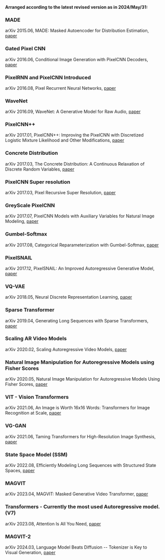 

**Arranged according to the latest revised version as in 2024/May/31:**


### MADE
arXiv  2015.06, MADE: Masked Autoencoder for Distribution Estimation, [paper](http://arxiv.org/abs/1502.03509)
### Gated Pixel CNN
arXiv  2016.06, Conditional Image Generation with PixelCNN Decoders, [paper](http://arxiv.org/abs/1606.05328)
### PixelRNN and PixelCNN Introduced
arXiv  2016.08, Pixel Recurrent Neural Networks, [paper](http://arxiv.org/abs/1601.06759)
### WaveNet
arXiv  2016.09, WaveNet: A Generative Model for Raw Audio, [paper](http://arxiv.org/abs/1609.03499)
### PixelCNN++
arXiv  2017.01, PixelCNN++: Improving the PixelCNN with Discretized Logistic Mixture Likelihood and Other Modifications, [paper](http://arxiv.org/abs/1701.05517)
### Concrete Distribution
arXiv  2017.03, The Concrete Distribution: A Continuous Relaxation of Discrete Random Variables, [paper](http://arxiv.org/abs/1611.00712)
### PixelCNN Super resolution
arXiv  2017.03, Pixel Recursive Super Resolution, [paper](http://arxiv.org/abs/1702.00783)
### GreyScale PixelCNN
arXiv  2017.07, PixelCNN Models with Auxiliary Variables for Natural Image Modeling, [paper](http://arxiv.org/abs/1612.08185)
### Gumbel-Softmax
arXiv  2017.08, Categorical Reparameterization with Gumbel-Softmax, [paper](http://arxiv.org/abs/1611.01144)
### PixelSNAIL
arXiv  2017.12, PixelSNAIL: An Improved Autoregressive Generative Model, [paper](http://arxiv.org/abs/1712.09763)
### VQ-VAE
arXiv  2018.05, Neural Discrete Representation Learning, [paper](http://arxiv.org/abs/1711.00937)
### Sparse Transformer
arXiv  2019.04, Generating Long Sequences with Sparse Transformers, [paper](http://arxiv.org/abs/1904.10509)
### Scaling AR Video Models
arXiv  2020.02, Scaling Autoregressive Video Models, [paper](http://arxiv.org/abs/1906.02634)
### Natural Image Manipulation for Autoregressive Models using Fisher Scores
arXiv  2020.05, Natural Image Manipulation for Autoregressive Models Using Fisher Scores, [paper](http://arxiv.org/abs/1912.05015)
### VIT - Vision Transformers
arXiv  2021.06, An Image is Worth 16x16 Words: Transformers for Image Recognition at Scale, [paper](http://arxiv.org/abs/2010.11929)
### VG-GAN
arXiv  2021.06, Taming Transformers for High-Resolution Image Synthesis, [paper](http://arxiv.org/abs/2012.09841)
###  State Space Model (SSM)
arXiv  2022.08, Efficiently Modeling Long Sequences with Structured State Spaces, [paper](http://arxiv.org/abs/2111.00396)
### MAGVIT
arXiv  2023.04, MAGVIT: Masked Generative Video Transformer, [paper](http://arxiv.org/abs/2212.05199)
### Transformers - Currently the most used Autoregressive model. (V7)
arXiv  2023.08, Attention Is All You Need, [paper](http://arxiv.org/abs/1706.03762)
### MAGVIT-2
arXiv  2024.03, Language Model Beats Diffusion -- Tokenizer is Key to Visual Generation, [paper](http://arxiv.org/abs/2310.05737)